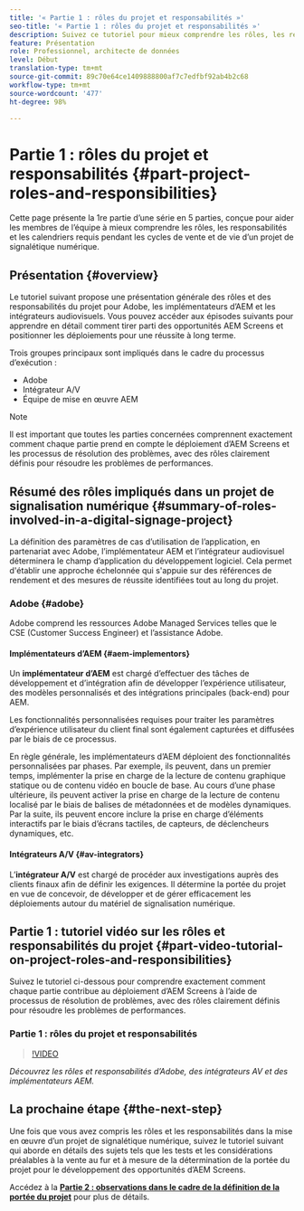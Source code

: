 ```yaml
---
title: '« Partie 1 : rôles du projet et responsabilités »'
seo-title: '« Partie 1 : rôles du projet et responsabilités »'
description: Suivez ce tutoriel pour mieux comprendre les rôles, les responsabilités et les délais requis pendant les cycles de vente et de vie du projet pour un projet de signalisation numérique.
feature: Présentation
role: Professionnel, architecte de données
level: Début
translation-type: tm+mt
source-git-commit: 89c70e64ce1409888800af7c7edfbf92ab4b2c68
workflow-type: tm+mt
source-wordcount: '477'
ht-degree: 98%

---
```



# Partie 1 : rôles du projet et responsabilités {#part-project-roles-and-responsibilities}

Cette page présente la 1re partie d’une série en 5 parties, conçue pour aider les membres de l’équipe à mieux comprendre les rôles, les responsabilités et les calendriers requis pendant les cycles de vente et de vie d’un projet de signalétique numérique.

## Présentation {#overview}

Le tutoriel suivant propose une présentation générale des rôles et des responsabilités du projet pour Adobe, les implémentateurs d’AEM et les intégrateurs audiovisuels. Vous pouvez accéder aux épisodes suivants pour apprendre en détail comment tirer parti des opportunités AEM Screens et positionner les déploiements pour une réussite à long terme.

Trois groupes principaux sont impliqués dans le cadre du processus d’exécution :

* Adobe
* Intégrateur A/V
* Équipe de mise en œuvre AEM

>[!NOTE]
>
>Il est important que toutes les parties concernées comprennent exactement comment chaque partie prend en compte le déploiement d’AEM Screens et les processus de résolution des problèmes, avec des rôles clairement définis pour résoudre les problèmes de performances.

## Résumé des rôles impliqués dans un projet de signalisation numérique {#summary-of-roles-involved-in-a-digital-signage-project}

La définition des paramètres de cas d’utilisation de l’application, en partenariat avec Adobe, l’implémentateur AEM et l’intégrateur audiovisuel déterminera le champ d’application du développement logiciel. Cela permet d&#39;établir une approche échelonnée qui s&#39;appuie sur des références de rendement et des mesures de réussite identifiées tout au long du projet.

### Adobe {#adobe}

Adobe comprend les ressources Adobe Managed Services telles que le CSE (Customer Success Engineer) et l’assistance Adobe.

#### Implémentateurs d’AEM {#aem-implementors}

Un **implémentateur d’AEM** est chargé d’effectuer des tâches de développement et d’intégration afin de développer l’expérience utilisateur, des modèles personnalisés et des intégrations principales (back-end) pour AEM.

Les fonctionnalités personnalisées requises pour traiter les paramètres d’expérience utilisateur du client final sont également capturées et diffusées par le biais de ce processus.

En règle générale, les implémentateurs d’AEM déploient des fonctionnalités personnalisées par phases. Par exemple, ils peuvent, dans un premier temps, implémenter la prise en charge de la lecture de contenu graphique statique ou de contenu vidéo en boucle de base. Au cours d’une phase ultérieure, ils peuvent activer la prise en charge de la lecture de contenu localisé par le biais de balises de métadonnées et de modèles dynamiques. Par la suite, ils peuvent encore inclure la prise en charge d’éléments interactifs par le biais d’écrans tactiles, de capteurs, de déclencheurs dynamiques, etc.

#### Intégrateurs A/V {#av-integrators}

L’**intégrateur A/V** est chargé de procéder aux investigations auprès des clients finaux afin de définir les exigences. Il détermine la portée du projet en vue de concevoir, de développer et de gérer efficacement les déploiements autour du matériel de signalisation numérique.

## Partie 1 : tutoriel vidéo sur les rôles et responsabilités du projet {#part-video-tutorial-on-project-roles-and-responsibilities}

Suivez le tutoriel ci-dessous pour comprendre exactement comment chaque partie contribue au déploiement d’AEM Screens à l’aide de processus de résolution de problèmes, avec des rôles clairement définis pour résoudre les problèmes de performances.

### Partie 1 : rôles du projet et responsabilités 

>[!VIDEO](https://video.tv.adobe.com/v/28375)

*Découvrez les rôles et responsabilités d’Adobe, des intégrateurs AV et des implémentateurs AEM.*

## La prochaine étape {#the-next-step}

Une fois que vous avez compris les rôles et les responsabilités dans la mise en œuvre d’un projet de signalétique numérique, suivez le tutoriel suivant qui aborde en détails des sujets tels que les tests et les considérations préalables à la vente au fur et à mesure de la détermination de la portée du projet pour le développement des opportunités d’AEM Screens.

Accédez à la **[Partie 2 : observations dans le cadre de la définition de la portée du projet](project-considerations.md)** pour plus de détails.
